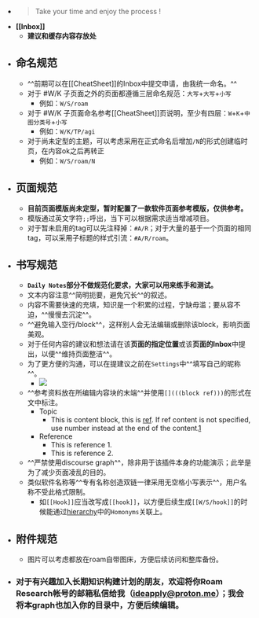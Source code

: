 - > Take your time and enjoy the process !
- **[[Inbox]]**
    - __建议和缓存内容存放处__
- ## 命名规范
    - ^^前期可以在[[CheatSheet]]的Inbox中提交申请，由我统一命名。^^
    - 对于 #W/K 子页面之外的页面都遵循三层命名规范：`大写`+`大写`+`小写`
        - 例如：`W/S/roam`
    - 对于 #W/K 子页面命名参考[[CheatSheet]]页说明，至少有四层：`W`+`K`+`中图分类号`+`小写`
        - 例如：`W/K/TP/agi`
    - 对于尚未定型的主题，可以考虑采用在正式命名后增加`/N`的形式创建临时页，在内容ok之后再转正
        - 例如：`W/S/roam/N`
- ## 页面规范
    - __目前页面模版尚未定型，暂时配置了一款软件页面参考模版，仅供参考。__
    - 模版通过英文字符`;;`呼出，当下可以根据需求适当增减项目。
    - 对于暂未启用的tag可以先注释掉：`#A/R`；对于大量的基于一个页面的相同tag，可以采用子标题的样式引流：`#A/R/roam`。
- ## 书写规范
    - __`Daily Notes`部分不做规范化要求，大家可以用来练手和测试。__
    - 文本内容注意^^简明扼要，避免冗长^^的叙述。
    - 内容不需要快速的充填，知识是一个积累的过程，宁缺毋滥；要从容不迫，^^慢慢去沉淀^^。
    - ^^避免输入空行/block^^，这样别人会无法编辑或删除该block，影响页面美观。
    - 对于任何内容的建议和想法请在该**页面的指定位置**或该**页面的Inbox**中提出，以便^^维持页面整洁^^。
    - 为了更方便的沟通，可以在提建议之前在`Settings`中^^填写自己的昵称^^。
        - ![](https://firebasestorage.googleapis.com/v0/b/firescript-577a2.appspot.com/o/imgs%2Fapp%2FInsightSphere%2FCF7X_eDyF4.png?alt=media&token=bc617517-ef70-4644-9653-b7a8c4a530f3)
    - ^^参考资料放在所编辑内容块的末端^^并使用`[](((block ref)))`的形式在文中标注。
        - Topic
            - This is content block, this is [ref](((h37G0tjJQ))). If ref content is not specified, use number instead at the end of the content.[1](((i35wi6AfY)))
        - Reference
            - This is reference 1.
            - This is reference 2.
    - ^^严禁使用discourse graph^^，除非用于该插件本身的功能演示；此举是为了减少页面凌乱的目的。
    - 类似软件名称等^^专有名称创造双链一律采用无空格小写表示^^，用户名称不受此格式限制。
        - 如`[[Hook]]`应当改写成`[[hook]]`，以方便后续生成`[[W/S/hook]]`的时候能通过[hierarchy](((FNajtEHIR)))中的`Homonyms`关联上。
- ## 附件规范
    - 图片可以考虑都放在roam自带图床，方便后续访问和整库备份。
- ### __对于有兴趣加入长期知识构建计划的朋友，欢迎将你Roam Research帐号的邮箱私信给我（ideapply@proton.me）；我会将本graph也加入你的目录中，方便后续编辑。__
